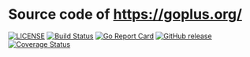 # Source code of https://goplus.org/

[![LICENSE](https://img.shields.io/github/license/qiniu/goplus-www.svg)](https://github.com/qiniu/goplus-www/blob/master/LICENSE)
[![Build Status](https://travis-ci.org/qiniu/goplus-www.png?branch=master)](https://travis-ci.org/qiniu/goplus-www)
[![Go Report Card](https://goreportcard.com/badge/github.com/qiniu/goplus-www)](https://goreportcard.com/report/github.com/qiniu/goplus-www)
[![GitHub release](https://img.shields.io/github/v/tag/qiniu/goplus-www.svg?label=release)](https://github.com/qiniu/goplus/releases-www)
[![Coverage Status](https://codecov.io/gh/qiniu/goplus-www/branch/master/graph/badge.svg)](https://codecov.io/gh/qiniu/goplus-www)
